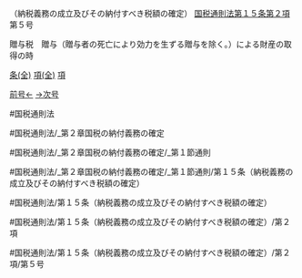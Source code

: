 （納税義務の成立及びその納付すべき税額の確定）
[国税通則法第１５条第２項](国税通則法＿＿＿＿＿第１５条第２項)第５号

贈与税　贈与（贈与者の死亡により効力を生ずる贈与を除く。）による財産の取得の時

[条(全)](国税通則法＿＿＿＿＿第１５条_.md)    [項(全)](国税通則法＿＿＿＿＿第１５条第２項_.md)    [項](国税通則法＿＿＿＿＿第１５条第２項.md)

[前号←](国税通則法＿＿＿＿＿第１５条第２項第４号.md)    [→次号](国税通則法＿＿＿＿＿第１５条第２項第６号.md)

#国税通則法

#国税通則法/_第２章国税の納付義務の確定

#国税通則法/_第２章国税の納付義務の確定/_第１節通則

#国税通則法/_第２章国税の納付義務の確定/_第１節通則/第１５条（納税義務の成立及びその納付すべき税額の確定）

#国税通則法/第１５条（納税義務の成立及びその納付すべき税額の確定）

#国税通則法/第１５条（納税義務の成立及びその納付すべき税額の確定）/第２項

#国税通則法/第１５条（納税義務の成立及びその納付すべき税額の確定）/第２項/第５号

